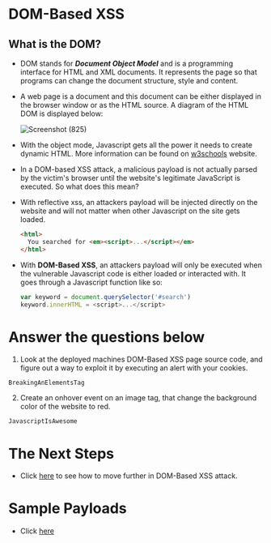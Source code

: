 # DOM-Based XSS

## What is the DOM?

- DOM stands for ***Document Object Model*** and is a programming interface for HTML and XML documents. It represents the page so that programs can change the document structure, style and content. 

- A web page is a document and this document can be either displayed in the browser window or as the HTML source. A diagram of the HTML DOM is displayed below:

  ![Screenshot (825)](https://user-images.githubusercontent.com/63872951/183936187-688868d8-1292-457a-b124-52d6659ff158.png)

- With the object mode, Javascript gets all the power it needs to create dynamic HTML. More information can be found on [w3schools](https://www.w3schools.com/js/js_htmldom.asp) website.

- In a DOM-based XSS attack, a malicious payload is not actually parsed by the victim's browser until the website's legitimate JavaScript is executed. So what does this mean?

- With reflective xss, an attackers payload will be injected directly on the website and will not matter when other Javascript on the site gets loaded.
  
  ```html
  <html>
    You searched for <em><script>...</script></em>
  </html> 
  ```

- With **DOM-Based XSS**, an attackers payload will only be executed when the vulnerable Javascript code is either loaded or interacted with. It goes through a Javascript function like so:

  ```js
  var keyword = document.querySelector('#search')
  keyword.innerHTML = <script>...</script>
  ```

# Answer the questions below

1. Look at the deployed machines DOM-Based XSS page source code, and figure out a way to exploit it by executing an alert with your cookies.
```
BreakingAnElementsTag
```

2. Create an onhover event on an image tag, that change the background color of the website to red.
```
JavascriptIsAwesome
```

# The Next Steps

- Click [here](https://github.com/ShubhamJagtap2000/Cross-site-Scripting/tree/main/06%20-%20DOM-Based%20XSS/DOM-Based%20XSS%20Approach) to see how to move further in DOM-Based XSS attack.

# Sample Payloads

- Click [here](https://github.com/ShubhamJagtap2000/Cross-site-Scripting/tree/main/06%20-%20DOM-Based%20XSS/Sample%20Payloads)
